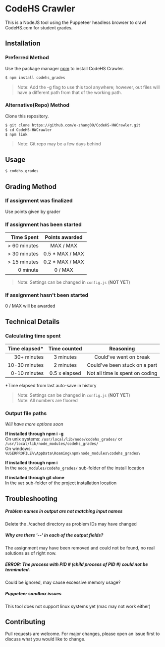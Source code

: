 # CodeHS Crawler

This is a NodeJS tool using the Puppeteer headless browser to crawl CodeHS.com for student grades.

## Installation

### Preferred Method
Use the package manager [npm](https://www.npmjs.com/) to install CodeHS Crawler.

```bash
$ npm install codehs_grades
```
>Note: Add the -g flag to use this tool anywhere; however, out files will have a different path from that of the working path.

### Alternative(Repo) Method
Clone this repository.
```bash
$ git clone https://github.com/e-zhang09/CodeHS-HWCrawler.git
$ cd CodeHS-HWCrawler
$ npm link
```
>Note: Git repo may be a few days behind
## Usage

```bash
$ codehs_grades
```

## Grading Method
### If assignment was finalized
Use points given by grader

### If assignment has been started
| Time Spent    | Points awarded    |
| -------------:|:-----------------:| 
| \> 60 minutes | MAX / MAX         | 
| \> 30 minutes | 0.5 * MAX / MAX   | 
| \> 15 minutes | 0.2 * MAX / MAX   | 
|      0 minute |   0 / MAX         |

> Note: Settings can be changed in `config.js` (**NOT YET**)

### If assignment hasn't been started
0 / MAX will be awarded

## Technical Details
### Calculating time spent
| Time elapsed\*    |  Time counted  | Reasoning |
| -------------:|:-----------------:| :---: |
|  30+ minutes | 3 minutes   | Could've went on break |
|      10-30 minutes |      2 minutes      | Could've been stuck on a part |
|0-10 minutes| 0.5 x elapsed| Not all time is spent on coding|
\*Time elapsed from last auto-save in history
> Note: Settings can be changed in `config.js` (**NOT YET**)  
> Note: All numbers are floored  

### Output file paths
*Will have more options soon*  

**If installed through npm i -g**  
On unix systems: `/usr/local/lib/node/codehs_grades/` or `/usr/local/lib/node_modules/codehs_grades/`  
On windows: `%USERPROFILE%\AppData\Roaming\npm\node_modules\codehs_grades\`  
  
**If installed through npm i**  
In the `node_modules/codehs_grades/` sub-folder of the install location

**If installed through git clone**  
In the `out` sub-folder of the project installation location

## Troubleshooting
##### Problem names in output are not matching input names
Delete the ./cached directory as problem IDs may have changed

##### Why are there '--' in each of the output fields?
The assignment may have been removed and could not be found, no real solutions as of right now.

##### ERROR: The process with PID \# (child process of PID \#) could not be terminated.
Could be ignored, may cause excessive memory usage?

##### Puppeteer sandbox issues
This tool does not support linux systems yet (mac may not work either)

## Contributing
Pull requests are welcome. For major changes, please open an issue first to discuss what you would like to change.